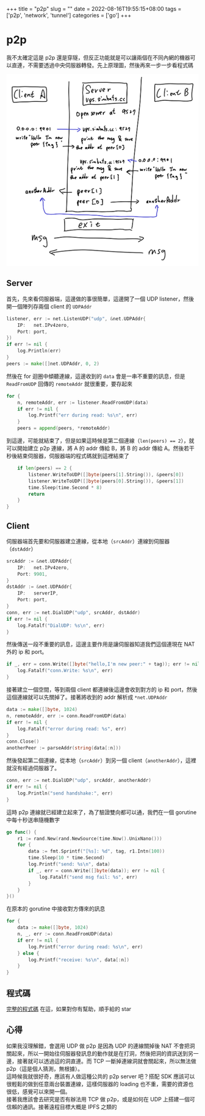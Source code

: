 +++
title = "p2p"
slug = ""
date = 2022-08-16T19:55:15+08:00
tags = ['p2p', 'network', 'tunnel']
categories = ['go']
+++

# p2p
我不太確定這是 p2p 還是穿隧，但反正功能就是可以讓兩個在不同內網的機器可以直連，不需要透過中央伺服器轉發。先上原理圖，然後再來一步一步看程式碼

![explain.png](https://github.com/simbafs/experiment-p2p/raw/main/explain.png)

## Server
首先，先來看伺服器端，這邊做的事很簡單，這邊開了一個 UDP listener，然後開一個陣列存兩個 client 的 `UDPAddr`
```go
listener, err := net.ListenUDP("udp", &net.UDPAddr{
	IP:   net.IPv4zero,
	Port: port,
})
if err != nil {
	log.Println(err)
}
peers := make([]net.UDPAddr, 0, 2)
```
然後在 for 迴圈中傾聽連線，這邊收到的 `data` 會是一串不重要的訊息，但是 `ReadFromUDP` 回傳的 `remoteAddr` 就很重要，要存起來
```go
for {
	n, remoteAddr, err := listener.ReadFromUDP(data)
	if err != nil {
		log.Printf("err during read: %s\n", err)
	}
	peers = append(peers, *remoteAddr)
```
到這邊，可能就結束了，但是如果這時候是第二個連線（`len(peers) == 2`），就可以開始建立 p2p 連線，將 A 的 addr 傳給 B，將 B 的 addr 傳給 A。然後若干秒後結束伺服器，伺服器端的程式碼就到這裡結束了
```go
	if len(peers) == 2 {
		listener.WriteToUDP([]byte(peers[1].String()), &peers[0])
		listener.WriteToUDP([]byte(peers[0].String()), &peers[1])
		time.Sleep(time.Second * 8)
		return
	}
}
```

## Client
伺服器端首先要和伺服器建立連線，從本地（`srcAddr`）連線到伺服器（`dstAddr`）
```go
srcAddr := &net.UDPAddr{
	IP:   net.IPv4zero,
	Port: 9901,
}
dstAddr := &net.UDPAddr{
	IP:   serverIP,
	Port: port,
}
conn, err := net.DialUDP("udp", srcAddr, dstAddr)
if err != nil {
	log.Fatalf("DialUDP: %s\n", err)
}
```
然後傳送一段不重要的訊息，這邊主要作用是讓伺服器知道我們這個連現在 NAT 外的 ip 和 port。
```go
if _, err = conn.Write([]byte("hello,I'm new peer:" + tag)); err != nil {
	log.Fatalf("conn.Write: %s\n", err)
}
```
接著建立一個空間，等到兩個 client 都連線後這邊會收到對方的 ip 和 port，然後這個連線就可以先關掉了。接著將收到的 addr 解析成 `*net.UDPAddr`
```go
data := make([]byte, 1024)
n, remoteAddr, err := conn.ReadFromUDP(data)
if err != nil {
	log.Fatalf("error during read: %s", err)
}
conn.Close()
anotherPeer := parseAddr(string(data[:n]))
```
然後發起第二個連線，從本地（`srcAddr`）到另一個 client（`anotherAddr`），這裡就沒有經過伺服器了。
```go
conn, err := net.DialUDP("udp", srcAddr, anotherAddr)
if err != nil {
	log.Println("send handshake:", err)
}
```
這時 p2p 連線就已經建立起來了，為了驗證雙向都可以通，我們在一個 gorutine 中每十秒送串隨機數字
```go
go func() {
	r1 := rand.New(rand.NewSource(time.Now().UnixNano()))
	for {
		data := fmt.Sprintf("[%s]: %d", tag, r1.Intn(100))
		time.Sleep(10 * time.Second)
		log.Printf("send: %s\n", data)
		if _, err = conn.Write([]byte(data)); err != nil {
			log.Fatalf("send msg fail: %s", err)
		}
	}
}()
```
在原本的 gorutine 中接收對方傳來的訊息
```go
for {
	data := make([]byte, 1024)
	n, _, err := conn.ReadFromUDP(data)
	if err != nil {
		log.Printf("error during read: %s\n", err)
	} else {
		log.Printf("receive: %s\n", data[:n])
	}
}
```

## 程式碼
[完整的程式碼](https://github.com/simbafs/experiment-p2p) 在這，如果對你有幫助，順手給的 star 

## 心得
如果我沒理解錯，會選用 UDP 做 p2p 是因為 UDP 的連線關掉後 NAT 不會把洞關起來，所以一開始往伺服器發訊息的動作就是在打洞，然後把洞的資訊送到另一邊，接著就可以透過這的洞直連。而 TCP 一斷掉連線洞就會關起來，所以無法做 p2p（這是個人猜測，無根據）。  
這時候我就很好奇，應該有人做這種公共的 p2p server 吧？搭配 SDK 應該可以很輕鬆的做到任意兩台裝置連線，這樣伺服器的 loading 也不重，需要的資源也很低，感覺可以來開一個。  
接著我應該會去研究是否有辦法用 TCP 做 p2p，或是如何在 UDP 上搭建一個可信賴的通訊。接著遠程目標大概是 IPFS 之類的  
